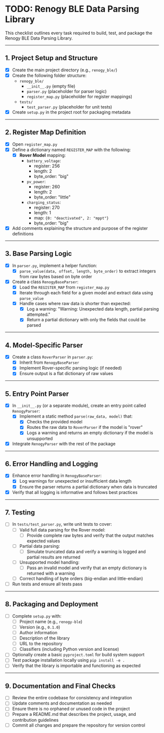 # TODO: Renogy BLE Data Parsing Library

This checklist outlines every task required to build, test, and package the Renogy BLE Data Parsing Library.

---

## 1. Project Setup and Structure
- [x] Create the main project directory (e.g., `renogy_ble/`)
- [x] Create the following folder structure:
  - `renogy_ble/`
    - `__init__.py` (empty file)
    - `parser.py` (placeholder for parser logic)
    - `register_map.py` (placeholder for register mappings)
  - `tests/`
    - `test_parser.py` (placeholder for unit tests)
- [x] Create `setup.py` in the project root for packaging metadata

---

## 2. Register Map Definition
- [x] Open `register_map.py`
- [x] Define a dictionary named `REGISTER_MAP` with the following:
  - [x] **Rover Model** mapping:
    - `battery_voltage`: 
      - register: 256 
      - length: 2 
      - byte_order: "big"
    - `pv_power`: 
      - register: 260 
      - length: 2 
      - byte_order: "little"
    - `charging_status`: 
      - register: 270 
      - length: 1 
      - map: `{0: "deactivated", 2: "mppt"}` 
      - byte_order: "big"
- [x] Add comments explaining the structure and purpose of the register definitions

---

## 3. Base Parsing Logic
- [x] In `parser.py`, implement a helper function:
  - [x] `parse_value(data, offset, length, byte_order)` to extract integers from raw bytes based on byte order
- [x] Create a class `RenogyBaseParser`:
  - [x] Load the `REGISTER_MAP` from `register_map.py`
  - [x] Iterate through each field for a given model and extract data using `parse_value`
  - [x] Handle cases where raw data is shorter than expected:
    - [x] Log a warning: "Warning: Unexpected data length, partial parsing attempted."
    - [x] Return a partial dictionary with only the fields that could be parsed

---

## 4. Model-Specific Parser
- [x] Create a class `RoverParser` in `parser.py`:
  - [x] Inherit from `RenogyBaseParser`
  - [x] Implement Rover-specific parsing logic (if needed)
  - [x] Ensure output is a flat dictionary of raw values

---

## 5. Entry Point Parser
- [x] In `__init__.py` (or a separate module), create an entry point called `RenogyParser`:
  - [x] Implement a static method `parse(raw_data, model)` that:
    - [x] Checks the provided model
    - [x] Routes the raw data to `RoverParser` if the model is "rover"
    - [x] Logs a warning and returns an empty dictionary if the model is unsupported
- [x] Integrate `RenogyParser` with the rest of the package

---

## 6. Error Handling and Logging
- [x] Enhance error handling in `RenogyBaseParser`:
  - [x] Log warnings for unexpected or insufficient data length
  - [x] Ensure the parser returns a partial dictionary when data is truncated
- [x] Verify that all logging is informative and follows best practices

---

## 7. Testing
- [ ] In `tests/test_parser.py`, write unit tests to cover:
  - [ ] Valid full data parsing for the Rover model:
    - [ ] Provide complete raw bytes and verify that the output matches expected values
  - [ ] Partial data parsing:
    - [ ] Simulate truncated data and verify a warning is logged and partial results are returned
  - [ ] Unsupported model handling:
    - [ ] Pass an invalid model and verify that an empty dictionary is returned with a warning
  - [ ] Correct handling of byte orders (big-endian and little-endian)
- [ ] Run tests and ensure all tests pass

---

## 8. Packaging and Deployment
- [ ] Complete `setup.py` with:
  - [ ] Project name (e.g., `renogy-ble`)
  - [ ] Version (e.g., `0.1.0`)
  - [ ] Author information
  - [ ] Description of the library
  - [ ] URL to the repository
  - [ ] Classifiers (including Python version and license)
- [ ] Optionally create a basic `pyproject.toml` for build system support
- [ ] Test package installation locally using `pip install -e .`
- [ ] Verify that the library is importable and functioning as expected

---

## 9. Documentation and Final Checks
- [ ] Review the entire codebase for consistency and integration
- [ ] Update comments and documentation as needed
- [ ] Ensure there is no orphaned or unused code in the project
- [ ] Prepare a README.md that describes the project, usage, and contribution guidelines
- [ ] Commit all changes and prepare the repository for version control